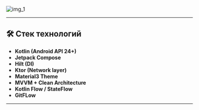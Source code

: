 ![img_1](https://github.com/user-attachments/assets/f4e95cf8-dc79-405e-9028-58c88b4e74ed)





---

## 🛠 Стек технологий

- **Kotlin (Android API 24+)**
- **Jetpack Compose**
- **Hilt (DI)**
- **Ktor (Network layer)**
- **Material3 Theme**
- **MVVM + Clean Architecture**
- **Kotlin Flow / StateFlow**
- **GitFLow**

---
